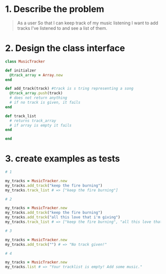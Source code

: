 # 1. Describe the problem 

> As a user
> So that I can keep track of my music listening
> I want to add tracks I've listened to and see a list of them.

# 2. Design the class interface

```ruby
class MusicTracker

def initialzer
  @track_array = Array.new
end

def add_track(track) #track is s tring representing a song
  @track_array.push(track)
  # does not return anything
  # if no track is given, it fails
end 

def track_list
  # returns track_array
  # if array is empty it fails
end

end
```

# 3. create examples as tests

```ruby
# 1 

my_tracks = MusicTracker.new
my_tracks.add_track("keep the fire burning")
my_tracks.track_list # => ["keep the fire burning"]

# 2

my_tracks = MusicTracker.new
my_tracks.add_track("keep the fire burning")
my_tracks.add_track("all this love that i'm giving")
my_tracks.track_list # => ["keep the fire burning", "all this love that i'm giving"]

# 3

my_tracks = MusicTracker.new
my_tracks.add_track("") # => "No track given!"

# 4

my_tracks = MusicTracker.new
my_tracks.list # => "Your tracklist is empty! Add some music."

```